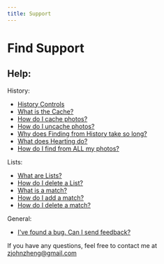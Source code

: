 ```yaml
---
title: Support
---
```


# Find Support
## Help:

History:
- [History Controls](https://zjohnzheng.github.io/FindHelp/History-HistoryControls.html)
- [What is the Cache?](https://zjohnzheng.github.io/FindHelp/History-WhatIsTheCache.html)
- [How do I cache photos?](https://zjohnzheng.github.io/FindHelp/History-CachePhotos.html)
- [How do I uncache photos?](https://zjohnzheng.github.io/FindHelp/History-UncachePhotos.html)
- [Why does Finding from History take so long?](https://zjohnzheng.github.io/FindHelp/History-TakeLongTime.html)
- [What does Hearting do?](https://zjohnzheng.github.io/FindHelp/History-Hearting.html)
- [How do I find from ALL my photos?](https://zjohnzheng.github.io/FindHelp/History-FindFromAllPhotos.html)

Lists:
- [What are Lists?](https://zjohnzheng.github.io/FindHelp/Lists-WhatAreLists.html)
- [How do I delete a List?](https://zjohnzheng.github.io/FindHelp/Lists-DeleteList.html)
- [What is a match?](https://zjohnzheng.github.io/FindHelp/Lists-WhatIsAMatch.html)
- [How do I add a match?](https://zjohnzheng.github.io/FindHelp/Lists-AddMatch.html)
- [How do I delete a match?](https://zjohnzheng.github.io/FindHelp/Lists-DeleteMatch.html)

General:
- [I've found a bug. Can I send feedback?](https://zjohnzheng.github.io/FindHelp/FoundBug-SendFeedback.html)

If you have any questions, feel free to contact me at zjohnzheng@gmail.com
